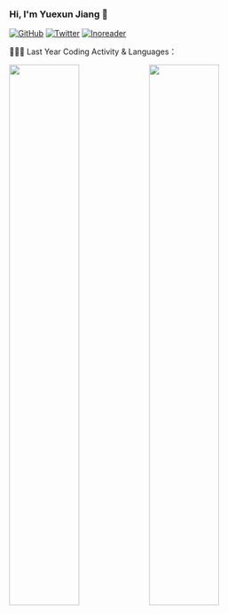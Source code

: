 ### Hi, I'm Yuexun Jiang 👋

[![GitHub](https://img.shields.io/badge/dynamic/json?logo=github&label=GitHub&labelColor=495867&color=495867&query=%24.data.totalSubs&url=https%3A%2F%2Fapi.spencerwoo.com%2Fsubstats%2F%3Fsource%3Dgithub%26queryKey%3Dahonn&longCache=true)](https://github.com/ahonn)
[![Twitter](https://img.shields.io/badge/dynamic/json?logo=twitter&logoColor=white&label=Twitter&labelColor=577399&color=577399&query=%24.data.totalSubs&url=https%3A%2F%2Fapi.spencerwoo.com%2Fsubstats%2F%3Fsource%3Dtwitter%26queryKey%3Dahonnjiang&longCache=true)](https://twitter.com/ahonnjiang)
[![Inoreader](https://img.shields.io/badge/dynamic/json?logo=rss&logoColor=white&label=RSS&labelColor=95B8D1&color=95B8D1&query=%24.data.totalSubs&url=https%3A%2F%2Fapi.spencerwoo.com%2Fsubstats%2F%3Fsource%3Dinoreader%26queryKey%3Dhttps%253A%252F%252Fwww.ahonn.me%252Frss.xml&longCache=true)](https://www.ahonn.me)

👨🏻‍💻 Last Year Coding Activity & Languages：

<img width="50%" src="https://wakatime.com/share/@ahonn/0863a63f-402f-48f2-8255-6ea9666f62af.png" /><img width="50%" src="https://wakatime.com/share/@ahonn/3ece6cf1-d796-495a-9274-ceaca633e4ca.png" />

